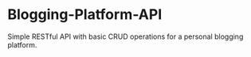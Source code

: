 # Blogging-Platform-API
Simple RESTful API with basic CRUD operations for a personal blogging platform. 
